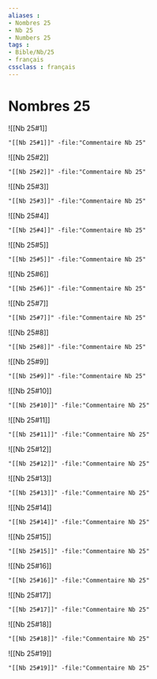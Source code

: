 ```yaml
---
aliases : 
- Nombres 25
- Nb 25
- Numbers 25
tags : 
- Bible/Nb/25
- français
cssclass : français
---
```


# Nombres 25

![[Nb 25#1]]

```query
"[[Nb 25#1]]" -file:"Commentaire Nb 25"
```

![[Nb 25#2]]

```query
"[[Nb 25#2]]" -file:"Commentaire Nb 25"
```

![[Nb 25#3]]

```query
"[[Nb 25#3]]" -file:"Commentaire Nb 25"
```

![[Nb 25#4]]

```query
"[[Nb 25#4]]" -file:"Commentaire Nb 25"
```

![[Nb 25#5]]

```query
"[[Nb 25#5]]" -file:"Commentaire Nb 25"
```

![[Nb 25#6]]

```query
"[[Nb 25#6]]" -file:"Commentaire Nb 25"
```

![[Nb 25#7]]

```query
"[[Nb 25#7]]" -file:"Commentaire Nb 25"
```

![[Nb 25#8]]

```query
"[[Nb 25#8]]" -file:"Commentaire Nb 25"
```

![[Nb 25#9]]

```query
"[[Nb 25#9]]" -file:"Commentaire Nb 25"
```

![[Nb 25#10]]

```query
"[[Nb 25#10]]" -file:"Commentaire Nb 25"
```

![[Nb 25#11]]

```query
"[[Nb 25#11]]" -file:"Commentaire Nb 25"
```

![[Nb 25#12]]

```query
"[[Nb 25#12]]" -file:"Commentaire Nb 25"
```

![[Nb 25#13]]

```query
"[[Nb 25#13]]" -file:"Commentaire Nb 25"
```

![[Nb 25#14]]

```query
"[[Nb 25#14]]" -file:"Commentaire Nb 25"
```

![[Nb 25#15]]

```query
"[[Nb 25#15]]" -file:"Commentaire Nb 25"
```

![[Nb 25#16]]

```query
"[[Nb 25#16]]" -file:"Commentaire Nb 25"
```

![[Nb 25#17]]

```query
"[[Nb 25#17]]" -file:"Commentaire Nb 25"
```

![[Nb 25#18]]

```query
"[[Nb 25#18]]" -file:"Commentaire Nb 25"
```

![[Nb 25#19]]

```query
"[[Nb 25#19]]" -file:"Commentaire Nb 25"
```

